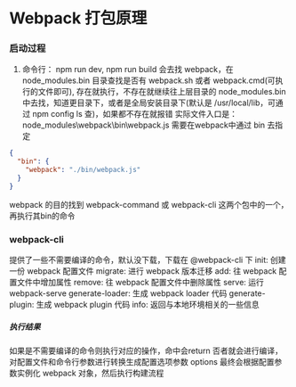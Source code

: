 # Webpack 打包原理

### 启动过程
1. 命令行： npm run dev, npm run build
会去找 webpack，在 node_modules\.bin 目录查找是否有 webpack.sh 或者 webpack.cmd(可执行的文件即可), 存在就执行，不存在就继续往上层目录的 node_modules\.bin 中去找，知道更目录下，或者是全局安装目录下(默认是 /usr/local/lib，可通过 npm config ls 查)，如果都不存在就报错
实际文件入口是：node_modules\webpack\bin\webpack.js
需要在webpack中通过 bin 去指定
```json
{
  "bin": {
    "webpack": "./bin/webpack.js"
  }
}
```
webpack 的目的找到 webpack-command 或 webpack-cli 这两个包中的一个，再执行其bin的命令

### webpack-cli
提供了一些不需要编译的命令，默认没下载，下载在 @webpack-cli 下
init: 创建一份 webpack 配置文件
migrate: 进行 webpack 版本迁移
add: 往 webpack 配置文件中增加属性
remove: 往 webpack 配置文件中删除属性
serve: 运行 webpack-serve
generate-loader: 生成 webpack loader 代码
generate-plugin: 生成 webpack plugin 代码
info: 返回与本地环境相关的一些信息

##### 执行结果
如果是不需要编译的命令则执行对应的操作，命中会return
否者就会进行编译，对配置文件和命令行参数进行转换生成配置选项参数 options
最终会根据配置参数实例化 webpack 对象，然后执行构建流程